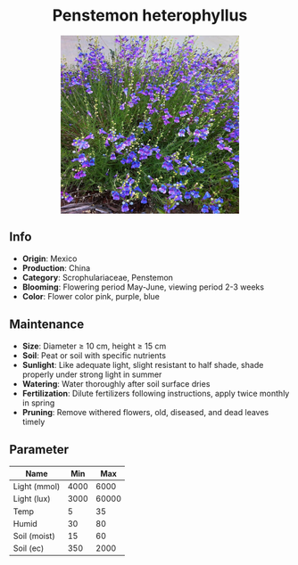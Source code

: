 <h1 align='center'>Penstemon heterophyllus</h1>
<p align="center">
    <img 
        align='center'
        width='320'
        src="../images/penstemon heterophyllus.png" 
        alt='Penstemon heterophyllus' />
</p>

## Info

 - **Origin**: Mexico
 - **Production**: China
 - **Category**: Scrophulariaceae, Penstemon
 - **Blooming**: Flowering period May-June, viewing period 2-3 weeks
 - **Color**: Flower color pink, purple, blue

## Maintenance

 - **Size**: Diameter ≥ 10 cm, height ≥ 15 cm
 - **Soil**: Peat or soil with specific nutrients
 - **Sunlight**: Like adequate light, slight resistant to half shade, shade properly under strong light in summer
 - **Watering**: Water thoroughly after soil surface dries
 - **Fertilization**: Dilute fertilizers following instructions, apply twice monthly in spring
 - **Pruning**: Remove withered flowers, old, diseased, and dead leaves timely

## Parameter

| Name         | Min  | Max   |
|--------------|------|-------|
| Light (mmol) | 4000 | 6000  |
| Light (lux)  | 3000 | 60000 |
| Temp         | 5    | 35    |
| Humid        | 30   | 80    |
| Soil (moist) | 15   | 60    |
| Soil (ec)    | 350  | 2000  |